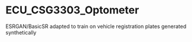 # ECU_CSG3303_Optometer
ESRGAN/BasicSR adapted to train on vehicle registration plates generated synthetically

